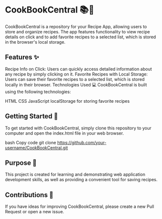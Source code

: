 # CookBookCentral 📚🍳

CookBookCentral is a repository for your Recipe App, allowing users to store and organize recipes. The app features functionality to view recipe details on click and to add favorite recipes to a selected list, which is stored in the browser's local storage.

## Features ✨

Recipe Info on Click: Users can quickly access detailed information about any recipe by simply clicking on it.
Favorite Recipes with Local Storage: Users can save their favorite recipes to a selected list, which is stored locally in their browser.
Technologies Used 💻
CookBookCentral is built using the following technologies:

HTML
CSS
JavaScript
localStorage for storing favorite recipes

## Getting Started 🚀

To get started with CookBookCentral, simply clone this repository to your computer and open the index.html file in your web browser.

bash
Copy code
git clone https://github.com/your-username/CookBookCentral.git

## Purpose 🎯

This project is created for learning and demonstrating web application development skills, as well as providing a convenient tool for saving recipes.

## Contributions 🤝

If you have ideas for improving CookBookCentral, please create a new Pull Request or open a new issue.
